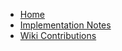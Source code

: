 - [Home](Home)
- [Implementation Notes](Implementation-Notes)
- [Wiki Contributions](Wiki-Contributions)